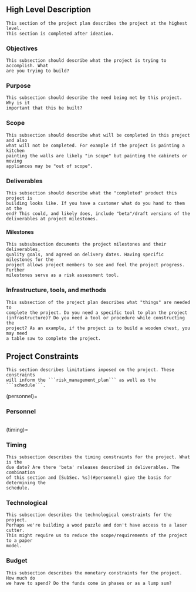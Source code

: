 


## High Level Description

```{note}
This section of the project plan describes the project at the highest level.
This section is completed after ideation.
```


### Objectives

```{note}
This subsection should describe what the project is trying to accomplish. What
are you trying to build?
```

### Purpose

```{note}
This subsection should describe the need being met by this project. Why is it
important that this be built?
```

### Scope

```{note}
This subsection should describe what will be completed in this project and also
what will not be completed. For example if the project is painting a kitchen
painting the walls are likely "in scope" but painting the cabinets or moving
appliances may be "out of scope".
```

### Deliverables

```{note}
This subsection should describe what the "completed" product this project is
building looks like. If you have a customer what do you hand to them at the
end? This could, and likely does, include "beta"/draft versions of the
deliverables at project milestones.
```

#### Milestones

```{note}
This subsubsection documents the project milestones and their deliverables,
quality goals, and agreed on delivery dates. Having specific milestones for the
project allows project members to see and feel the project progress. Further
milestones serve as a risk assessment tool.
```


### Infrastructure, tools, and methods

```{note}
This subsection of the project plan describes what "things" are needed to
complete the project. Do you need a specific tool to plan the project
(infrastructure)? Do you need a tool or procedure while constructing the
project? As an example, if the project is to build a wooden chest, you may need
a table saw to complete the project.
```

## Project Constraints

```{note}
This section describes limitations imposed on the project. These constraints
will inform the ```risk_management_plan``` as well as the ```schedule```.
```

(personnel)=
### Personnel

```{include} ./personnel_table.md
```

(timing)=
### Timing
```{note}
This subsection describes the timing constraints for the project. What is the
due date? Are there 'beta' releases described in deliverables. The combination
of this section and [SubSec. %s](#personnel) give the basis for determining the
schedule.
```

### Technological
```{note}
This subsection describes the technological constraints for the project.
Perhaps we're building a wood puzzle and don't have access to a laser cutter.
This might require us to reduce the scope/requirements of the project to a paper
model.
```

### Budget
```{note}
This subsection describes the monetary constraints for the project. How much do
we have to spend? Do the funds come in phases or as a lump sum?
```

